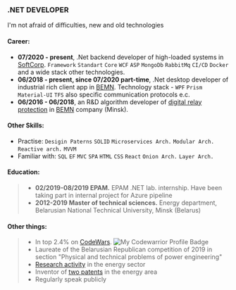 ### .NET DEVELOPER
I'm not afraid of difficulties, new and old technologies

#### Career:
- **07/2020 - present**, .Net backend developer of high-loaded systems in [SoftCorp](https://softcorp.by/). `Framework` `Standart` `Core` `WCF` `ASP` `MongoDb` `RabbitMq` `CI/CD` `Docker` and a wide stack other technologies.
- **06/2018 - present, since 07/2020 part-time**, .Net desktop developer of industrial rich client app in [BEMN](http://www.bemn.by). Technology stack - `WPF` `Prism` `Material-UI` `TFS` also specific communication protocols e.c.
- **06/2016 - 06/2018**, an R&D algorithm developer of [digital relay protection](https://en.wikipedia.org/wiki/Digital_protective_relay) in [BEMN](http://www.bemn.by) company (Minsk).

#### Other Skills:
- Practise: `Desigin Paterns` `SOLID` `Microservices Arch.` `Modular Arch.` `Reactive arch.` `MVVM`
- Familiar with: `SQL` `EF` `MVC` `SPA` `HTML` `CSS` `React` `Onion Arch.` `Layer Arch.` 

#### Education:
> - **02/2019-08/2019 EPAM.** EPAM .NET lab. internship. Have been taking part in internal project for Azure pipeline
> - **2012-2019 Master of technical sciences.** Energy department, Belarusian National Technical University, Minsk (Belarus)

#### Other things:
> - In top 2.4% on [CodeWars](https://www.codewars.com/users/VladKachenya). ![My Codewarrior Profile Badge](https://www.codewars.com/users/VladKachenya/badges/small)
> - Laureate of the Belarusian Republican competition of 2019 in section "Physical and technical problems of power engineering"
> - [Research activity](https://www.scopus.com/authid/detail.uri?authorId=57199259310) in the energy sector
> - Inventor of [two patents](https://www.eapo.org/ru/search.html?search_string=%D0%9A%D0%B0%D1%87%D0%B5%D0%BD%D1%8F) in the energy area
> - Regularly speak publicly
